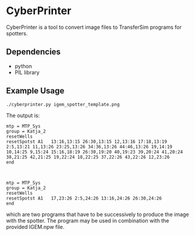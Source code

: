 # CyberPrinter

CyberPrinter is a tool to convert image files to TransferSim programs for
spotters.

## Dependencies

*  python
* PIL library

## Example Usage

`./cyberprinter.py igem_spotter_template.png`

The output is:

```
mtp = MTP_Sys
group = Katja_2
resetWells
resetSpotst A1   13:16,13:15 26:30,13:15 12,13:16 17:18,13:19 2:5,13:21 11,13:26 23:25,13:26 34:36,13:26 44:46,13:26 19,14:19 10,14:25 9,15:24 15:16,18:19 26:30,19:20 40,19:23 39,20:24 41,20:24 38,21:25 42,21:25 19,22:24 18,22:25 37,22:26 43,22:26 12,23:26
end



mtp = MTP_Sys
group = Katja_2
resetWells
resetSpotst A1   17,23:26 2:5,24:26 13:16,24:26 26:30,24:26
end
```
  
which are two programs that have to be successively to produce the image with
the spotter.  The program may be used in combination with the provided IGEM.npw
file.
